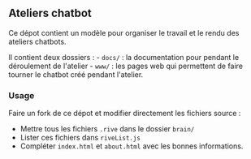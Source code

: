 ## Ateliers chatbot

Ce dépot contient un modèle pour organiser le travail et le rendu des ateliers chatbots.

Il contient deux dossiers :
    - `docs/` : la documentation pour pendant le déroulement de l'atelier
    - `www/` : les pages web qui permettent de faire tourner le chatbot créé pendant l'atelier.

### Usage

Faire un fork de ce dépot et modifier directement les fichiers source :

- Mettre tous les fichiers `.rive` dans le dossier `brain/`
- Lister ces fichiers dans `riveList.js`
- Compléter `index.html` et `about.html` avec les bonnes informations.
